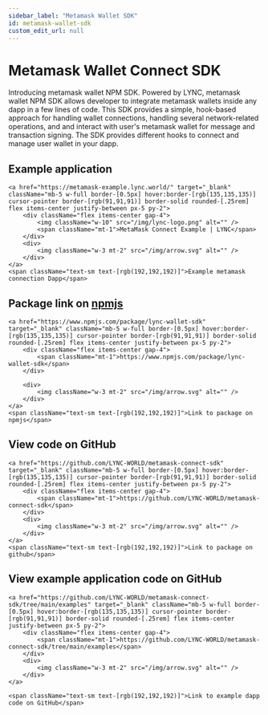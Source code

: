 ```yaml
---
sidebar_label: "Metamask Wallet SDK"
id: metamask-wallet-sdk
custom_edit_url: null
---
```


# Metamask Wallet Connect SDK

Introducing metamask wallet NPM SDK. Powered by LYNC, metamask wallet NPM SDK allows developer to integrate metamask wallets inside any dapp in a few lines of code. This SDK provides a simple, hook-based approach for handling wallet connections, handling several network-related operations, and and interact with user's metamask wallet for message and transaction signing. The SDK provides different hooks to connect and manage user wallet in your dapp.

## Example application

<div className="flex items-center flex-col mb-5">

    <a href="https://metamask-example.lync.world/" target="_blank" className="mb-5 w-full border-[0.5px] hover:border-[rgb(135,135,135)] cursor-pointer border-[rgb(91,91,91)] border-solid rounded-[.25rem] flex items-center justify-between px-5 py-2">
        <div className="flex items-center gap-4">
            <img className="w-10" src="/img/lync-logo.png" alt="" />
            <span className="mt-1">MetaMask Connect Example | LYNC</span>
        </div>
        <div>
            <img className="w-3 mt-2" src="/img/arrow.svg" alt="" />
        </div>
    </a>
    <span className="text-sm text-[rgb(192,192,192)]">Example metamask connection Dapp</span>

</div>

## Package link on [npmjs](https://www.npmjs.com/)

<div className="flex items-center flex-col mb-5">

    <a href="https://www.npmjs.com/package/lync-wallet-sdk" target="_blank" className="mb-5 w-full border-[0.5px] hover:border-[rgb(135,135,135)] cursor-pointer border-[rgb(91,91,91)] border-solid rounded-[.25rem] flex items-center justify-between px-5 py-2">
        <div className="flex items-center gap-4">
            <span className="mt-1">https://www.npmjs.com/package/lync-wallet-sdk</span>
        </div>

        <div>
            <img className="w-3 mt-2" src="/img/arrow.svg" alt="" />
        </div>
    </a>
    <span className="text-sm text-[rgb(192,192,192)]">Link to package on npmjs</span>

</div>

## View code on GitHub

<div className="flex items-center flex-col mb-5">

    <a href="https://github.com/LYNC-WORLD/metamask-connect-sdk" target="_blank" className="mb-5 w-full border-[0.5px] hover:border-[rgb(135,135,135)] cursor-pointer border-[rgb(91,91,91)] border-solid rounded-[.25rem] flex items-center justify-between px-5 py-2">
        <div className="flex items-center gap-4">
            <span className="mt-1">https://github.com/LYNC-WORLD/metamask-connect-sdk</span>
        </div>
        <div>
            <img className="w-3 mt-2" src="/img/arrow.svg" alt="" />
        </div>
    </a>
    <span className="text-sm text-[rgb(192,192,192)]">Link to package on github</span>

</div>

## View example application code on GitHub

<div className="flex items-center flex-col mb-5">

    <a href="https://github.com/LYNC-WORLD/metamask-connect-sdk/tree/main/examples" target="_blank" className="mb-5 w-full border-[0.5px] hover:border-[rgb(135,135,135)] cursor-pointer border-[rgb(91,91,91)] border-solid rounded-[.25rem] flex items-center justify-between px-5 py-2">
        <div className="flex items-center gap-4">
            <span className="mt-1">https://github.com/LYNC-WORLD/metamask-connect-sdk/tree/main/examples</span>
        </div>
        <div>
            <img className="w-3 mt-2" src="/img/arrow.svg" alt="" />
        </div>
    </a>

    <span className="text-sm text-[rgb(192,192,192)]">Link to example dapp code on GitHub</span>

</div>
